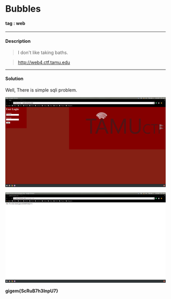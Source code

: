 # **Bubbles**

#### tag : web

-----------------------------------------------

#### Description

>I don't like taking baths.

>http://web4.ctf.tamu.edu

-----------------------------------------------

#### Solution

Well, There is simple sqli problem.

![image1](./s1.png)

![image2](./s2.png)

**gigem{ScRuB7h3InpU7}**
